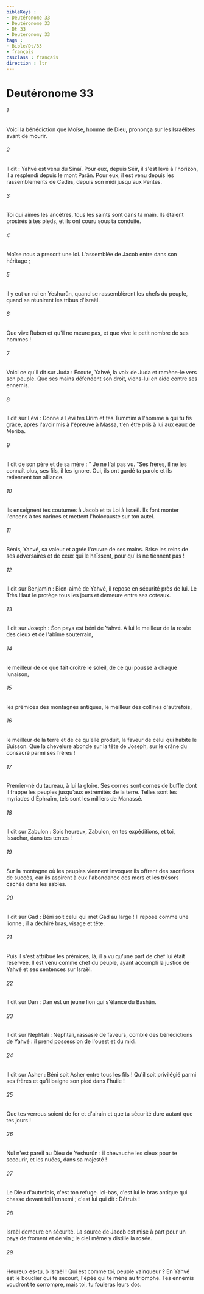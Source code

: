 ```yaml
---
bibleKeys : 
- Deutéronome 33
- Deutéronome 33
- Dt 33
- Deuteronomy 33
tags : 
- Bible/Dt/33
- français
cssclass : français
direction : ltr
---
```


# Deutéronome 33

###### 1
Voici la bénédiction que Moïse, homme de Dieu, prononça sur les Israélites avant de mourir. 
###### 2
Il dit : Yahvé est venu du Sinaï. Pour eux, depuis Séïr, il s'est levé à l'horizon, il a resplendi depuis le mont Parân. Pour eux, il est venu depuis les rassemblements de Cadès, depuis son midi jusqu'aux Pentes. 
###### 3
Toi qui aimes les ancêtres, tous les saints sont dans ta main. Ils étaient prostrés à tes pieds, et ils ont couru sous ta conduite. 
###### 4
Moïse nous a prescrit une loi. L'assemblée de Jacob entre dans son héritage ; 
###### 5
il y eut un roi en Yeshurûn, quand se rassemblèrent les chefs du peuple, quand se réunirent les tribus d'Israël. 
###### 6
Que vive Ruben et qu'il ne meure pas, et que vive le petit nombre de ses hommes ! 
###### 7
Voici ce qu'il dit sur Juda : Écoute, Yahvé, la voix de Juda et ramène-le vers son peuple. Que ses mains défendent son droit, viens-lui en aide contre ses ennemis. 
###### 8
Il dit sur Lévi : Donne à Lévi tes Urim et tes Tummim à l'homme à qui tu fis grâce, après l'avoir mis à l'épreuve à Massa, t'en être pris à lui aux eaux de Meriba. 
###### 9
Il dit de son père et de sa mère : " Je ne l'ai pas vu. "Ses frères, il ne les connaît plus, ses fils, il les ignore. Oui, ils ont gardé ta parole et ils retiennent ton alliance. 
###### 10
Ils enseignent tes coutumes à Jacob et ta Loi à Israël. Ils font monter l'encens à tes narines et mettent l'holocauste sur ton autel. 
###### 11
Bénis, Yahvé, sa valeur et agrée l'œuvre de ses mains. Brise les reins de ses adversaires et de ceux qui le haïssent, pour qu'ils ne tiennent pas ! 
###### 12
Il dit sur Benjamin : Bien-aimé de Yahvé, il repose en sécurité près de lui. Le Très Haut le protège tous les jours et demeure entre ses coteaux. 
###### 13
Il dit sur Joseph : Son pays est béni de Yahvé. A lui le meilleur de la rosée des cieux et de l'abîme souterrain, 
###### 14
le meilleur de ce que fait croître le soleil, de ce qui pousse à chaque lunaison, 
###### 15
les prémices des montagnes antiques, le meilleur des collines d'autrefois, 
###### 16
le meilleur de la terre et de ce qu'elle produit, la faveur de celui qui habite le Buisson. Que la chevelure abonde sur la tête de Joseph, sur le crâne du consacré parmi ses frères ! 
###### 17
Premier-né du taureau, à lui la gloire. Ses cornes sont cornes de buffle dont il frappe les peuples jusqu'aux extrémités de la terre. Telles sont les myriades d'Éphraïm, tels sont les milliers de Manassé. 
###### 18
Il dit sur Zabulon : Sois heureux, Zabulon, en tes expéditions, et toi, Issachar, dans tes tentes ! 
###### 19
Sur la montagne où les peuples viennent invoquer ils offrent des sacrifices de succès, car ils aspirent à eux l'abondance des mers et les trésors cachés dans les sables. 
###### 20
Il dit sur Gad : Béni soit celui qui met Gad au large ! Il repose comme une lionne ; il a déchiré bras, visage et tête. 
###### 21
Puis il s'est attribué les prémices, là, il a vu qu'une part de chef lui était réservée. Il est venu comme chef du peuple, ayant accompli la justice de Yahvé et ses sentences sur Israël. 
###### 22
Il dit sur Dan : Dan est un jeune lion qui s'élance du Bashân. 
###### 23
Il dit sur Nephtali : Nephtali, rassasié de faveurs, comblé des bénédictions de Yahvé : il prend possession de l'ouest et du midi. 
###### 24
Il dit sur Asher : Béni soit Asher entre tous les fils ! Qu'il soit privilégié parmi ses frères et qu'il baigne son pied dans l'huile ! 
###### 25
Que tes verrous soient de fer et d'airain et que ta sécurité dure autant que tes jours ! 
###### 26
Nul n'est pareil au Dieu de Yeshurûn : il chevauche les cieux pour te secourir, et les nuées, dans sa majesté ! 
###### 27
Le Dieu d'autrefois, c'est ton refuge. Ici-bas, c'est lui le bras antique qui chasse devant toi l'ennemi ; c'est lui qui dit : Détruis ! 
###### 28
Israël demeure en sécurité. La source de Jacob est mise à part pour un pays de froment et de vin ; le ciel même y distille la rosée. 
###### 29
Heureux es-tu, ô Israël ! Qui est comme toi, peuple vainqueur ? En Yahvé est le bouclier qui te secourt, l'épée qui te mène au triomphe. Tes ennemis voudront te corrompre, mais toi, tu fouleras leurs dos. 
